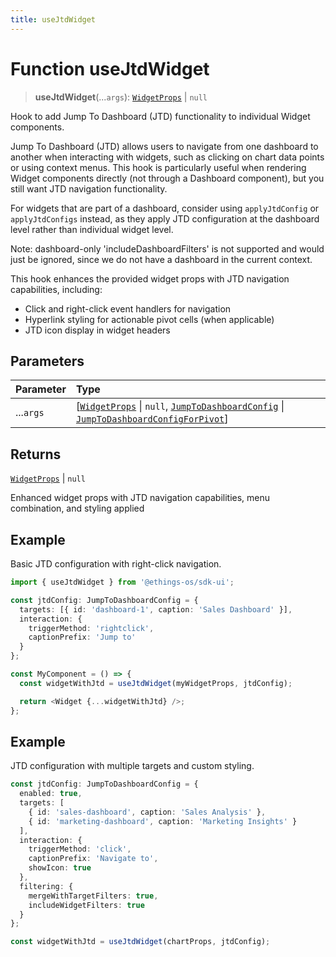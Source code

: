 ```yaml
---
title: useJtdWidget
---
```


# Function useJtdWidget

> **useJtdWidget**(...`args`): [`WidgetProps`](../type-aliases/type-alias.WidgetProps.md) \| `null`

Hook to add Jump To Dashboard (JTD) functionality to individual Widget components.

Jump To Dashboard (JTD) allows users to navigate from one dashboard to another when interacting with widgets,
such as clicking on chart data points or using context menus. This hook is particularly useful when rendering
Widget components directly (not through a Dashboard component), but you still want JTD navigation functionality.

For widgets that are part of a dashboard, consider using `applyJtdConfig` or `applyJtdConfigs` instead,
as they apply JTD configuration at the dashboard level rather than individual widget level.

Note: dashboard-only 'includeDashboardFilters' is not supported and would just be ignored, since we do not have a dashboard in the current context.

This hook enhances the provided widget props with JTD navigation capabilities, including:
- Click and right-click event handlers for navigation
- Hyperlink styling for actionable pivot cells (when applicable)
- JTD icon display in widget headers

## Parameters

| Parameter | Type |
| :------ | :------ |
| ...`args` | [[`WidgetProps`](../type-aliases/type-alias.WidgetProps.md) \| `null`, [`JumpToDashboardConfig`](../interfaces/interface.JumpToDashboardConfig.md) \| [`JumpToDashboardConfigForPivot`](../interfaces/interface.JumpToDashboardConfigForPivot.md)] |

## Returns

[`WidgetProps`](../type-aliases/type-alias.WidgetProps.md) \| `null`

Enhanced widget props with JTD navigation capabilities, menu combination, and styling applied

## Example

Basic JTD configuration with right-click navigation.
```typescript
import { useJtdWidget } from '@ethings-os/sdk-ui';

const jtdConfig: JumpToDashboardConfig = {
  targets: [{ id: 'dashboard-1', caption: 'Sales Dashboard' }],
  interaction: {
    triggerMethod: 'rightclick',
    captionPrefix: 'Jump to'
  }
};

const MyComponent = () => {
  const widgetWithJtd = useJtdWidget(myWidgetProps, jtdConfig);

  return <Widget {...widgetWithJtd} />;
};
```

## Example

JTD configuration with multiple targets and custom styling.
```typescript
const jtdConfig: JumpToDashboardConfig = {
  enabled: true,
  targets: [
    { id: 'sales-dashboard', caption: 'Sales Analysis' },
    { id: 'marketing-dashboard', caption: 'Marketing Insights' }
  ],
  interaction: {
    triggerMethod: 'click',
    captionPrefix: 'Navigate to',
    showIcon: true
  },
  filtering: {
    mergeWithTargetFilters: true,
    includeWidgetFilters: true
  }
};

const widgetWithJtd = useJtdWidget(chartProps, jtdConfig);
```

